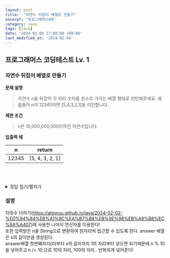 ```yaml
---
layout: post
title:  "자연수 뒤집어 배열로 만들기"
excerpt: "프로그래머스09"
category: java
tags: [java]
date: '2024-02-04 17:00:00 +09:00'
last_modified_at: '2024-02-04'
---
```


## 프로그래머스 코딩테스트 Lv. 1

### 자연수 뒤집어 배열로 만들기


**문제 설명**
> 자연수 n을 뒤집어 각 자리 숫자를 원소로 가지는 배열 형태로 리턴해주세요. 예를들어 n이 12345이면 [5,4,3,2,1]을 리턴합니다.<br>

**제한 조건**
> n은 10,000,000,000이하인 자연수입니다. <br>


**입출력 예**

| n     | return          |
| ----- | --------------- |
| 12345 | [5, 4, 3, 2, 1] |



<br><br>



<details>
<summary>정답 접기/펼치기</summary>
<div markdown="1">

```java

class Solution {
    public int[] solution(long n) {
        String s = Long.toString(n);
        int[] answer = new int[s.length()];
        for(int i = 0; i < s.length(); i++) {
            answer[i] = (int) (n % 10);
            n /= 10;
        }
        return answer;
    }
}

```

</div>
</details>



### 설명

자릿수 더하기(https://algoruu.github.io/java/2024-02-02-%ED%94%84%EB%A1%9C%EA%B7%B8%EB%9E%98%EB%A8%B8%EC%8A%A407)때 사용한 나머지 연산자를 이용한다!<br>
또한 입력받은 n을 String으로 변환하여 한자리씩 접근할 수 있도록 한다. answer 배열은 s의 길이만큼 생성된다. <br>
answer배열 첫번째자리(0)부터 s의 길이까지 1의 자리부터 넣으면 되기때문에 n % 10을 넣어주고 n /= 10;으로 10의 자리, 100의 자리.. 반복되게 넣어준다!